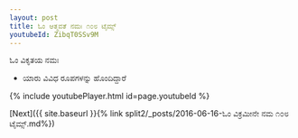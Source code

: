 ```yaml
---
layout: post
title: ಓಂ ಆತ್ಮವತೆ ನಮಃ ೧೦೮ ಟೈಮ್ಸ್
youtubeId: ZibqT0SSv9M
---
```

 
 
 ಓಂ ವಿಕೃತಯ ನಮಃ  
 
 -  ಯಾರು ವಿವಿಧ ರೂಪಗಳನ್ನು ಹೊಂದಿದ್ದಾರೆ 
 
  
 
  
 
 
 
 
 
 


{% include youtubePlayer.html id=page.youtubeId %}
 
[Next]({{ site.baseurl }}{% link  split2/_posts/2016-06-16-ಓಂ ವಿಕ್ರಮೀನೇ ನಮ ೧೦೮ ಟೈಮ್ಸ್.md%})
 
